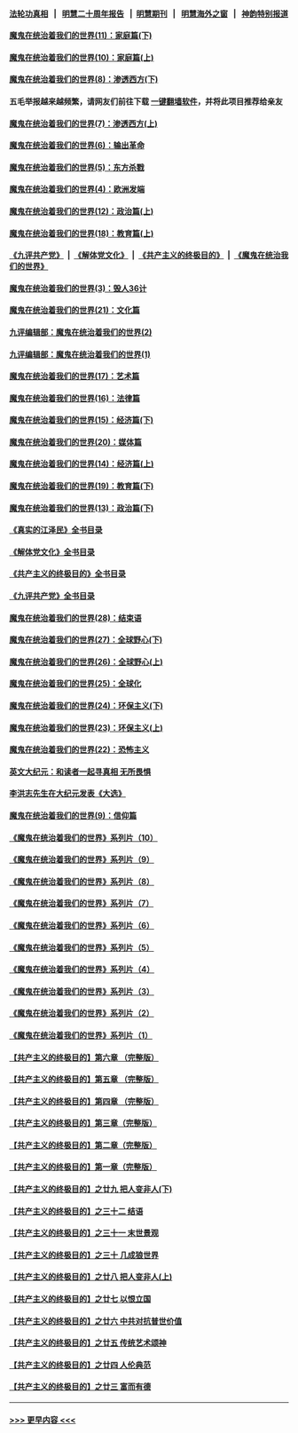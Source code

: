 #### [法轮功真相](https://github.com/gfw-breaker/truth/blob/master/README.md?t=0) &nbsp;&nbsp;|&nbsp;&nbsp; [明慧二十周年报告](https://github.com/gfw-breaker/mh-reports/blob/master/README.md?t=0) &nbsp;&nbsp;|&nbsp;&nbsp;[明慧期刊](https://github.com/gfw-breaker/mh-qikan) &nbsp;&nbsp;|&nbsp;&nbsp; [明慧海外之窗](https://github.com/gfw-breaker/mh-news/blob/master/README.md?t=0) &nbsp;&nbsp;|&nbsp;&nbsp; [神韵特别报道](https://github.com/gfw-breaker/mh-news/blob/master/shenyun.md?t=0)
#### [魔鬼在统治着我们的世界(11)：家庭篇(下)](../pages/nsc422/n10440961.md?t=12300343) 
#### [魔鬼在统治着我们的世界(10)：家庭篇(上)](../pages/nsc422/n10435448.md?t=12300343) 
#### [魔鬼在统治着我们的世界(8)：渗透西方(下)](../pages/nsc422/n10429603.md?t=12300343) 
#### 五毛举报越来越频繁，请网友们前往下载 [一键翻墙软件](https://github.com/gfw-breaker/ssr-accounts)，并将此项目推荐给亲友
#### [魔鬼在统治着我们的世界(7)：渗透西方(上)](../pages/nsc422/n10426013.md?t=12300343) 
#### [魔鬼在统治着我们的世界(6)：输出革命](../pages/nsc422/n10421536.md?t=12300343) 
#### [魔鬼在统治着我们的世界(5)：东方杀戮](../pages/nsc422/n10417707.md?t=12300343) 
#### [魔鬼在统治着我们的世界(4)：欧洲发端](../pages/nsc422/n10414890.md?t=12300343) 
#### [魔鬼在统治着我们的世界(12)：政治篇(上)](../pages/nsc422/n10444576.md?t=12300343) 
#### [魔鬼在统治着我们的世界(18)：教育篇(上)](../pages/nsc422/n10526970.md?t=12300343) 
#### [《九评共产党》](https://github.com/begood0513/9ping.md/blob/master/README.md) &nbsp;|&nbsp; [《解体党文化》](../../../../jtdwh.md/blob/master/README.md)  &nbsp;|&nbsp; [《共产主义的终极目的》](../../../../gczydzjmd.md/blob/master/README.md) &nbsp;|&nbsp; [《魔鬼在统治我们的世界》](../../../../mgztzwmdsj.md/blob/master/README.md) 
#### [魔鬼在统治着我们的世界(3)：毁人36计](../pages/nsc422/n10411583.md?t=12300343) 
#### [魔鬼在统治着我们的世界(21)：文化篇](../pages/nsc422/n10597706.md?t=12300343) 
#### [九评编辑部：魔鬼在统治着我们的世界(2)](../pages/nsc422/n10410036.md?t=12300343) 
#### [九评编辑部：魔鬼在统治着我们的世界(1)](../pages/nsc422/n10406825.md?t=12300343) 
#### [魔鬼在统治着我们的世界(17)：艺术篇](../pages/nsc422/n10499093.md?t=12300343) 
#### [魔鬼在统治着我们的世界(16)：法律篇](../pages/nsc422/n10485969.md?t=12300343) 
#### [魔鬼在统治着我们的世界(15)：经济篇(下)](../pages/nsc422/n10469975.md?t=12300343) 
#### [魔鬼在统治着我们的世界(20)：媒体篇](../pages/nsc422/n10586579.md?t=12300343) 
#### [魔鬼在统治着我们的世界(14)：经济篇(上)](../pages/nsc422/n10457370.md?t=12300343) 
#### [魔鬼在统治着我们的世界(19)：教育篇(下)](../pages/nsc422/n10564808.md?t=12300343) 
#### [魔鬼在统治着我们的世界(13)：政治篇(下)](../pages/nsc422/n10448270.md?t=12300343) 
#### [《真实的江泽民》全书目录](../pages/nsc422/n13721399.md?t=12300343) 
#### [《解体党文化》全书目录](../pages/nsc422/n13721157.md?t=12300343) 
#### [《共产主义的终极目的》全书目录](../pages/nsc422/n13721048.md?t=12300343) 
#### [《九评共产党》全书目录](../pages/nsc422/n13708085.md?t=12300343) 
#### [魔鬼在统治着我们的世界(28)：结束语](../pages/nsc422/n10936246.md?t=12300343) 
#### [魔鬼在统治着我们的世界(27)：全球野心(下)](../pages/nsc422/n10928319.md?t=12300343) 
#### [魔鬼在统治着我们的世界(26)：全球野心(上)](../pages/nsc422/n10900318.md?t=12300343) 
#### [魔鬼在统治着我们的世界(25)：全球化](../pages/nsc422/n10788205.md?t=12300343) 
#### [魔鬼在统治着我们的世界(24)：环保主义(下)](../pages/nsc422/n10695307.md?t=12300343) 
#### [魔鬼在统治着我们的世界(23)：环保主义(上)](../pages/nsc422/n10688613.md?t=12300343) 
#### [魔鬼在统治着我们的世界(22)：恐怖主义](../pages/nsc422/n10614727.md?t=12300343) 
#### [英文大纪元：和读者一起寻真相 无所畏惧](../pages/nsc422/n12542027.md?t=12300343) 
#### [李洪志先生在大纪元发表《大选》](../pages/nsc422/n12534746.md?t=12300343) 
#### [魔鬼在统治着我们的世界(9)：信仰篇](../pages/nsc422/n10432159.md?t=12300343) 
#### [《魔鬼在统治着我们的世界》系列片（10）](../pages/nsc422/n12292670.md?t=12300343) 
#### [《魔鬼在统治着我们的世界》系列片（9）](../pages/nsc422/n12290859.md?t=12300343) 
#### [《魔鬼在统治着我们的世界》系列片（8）](../pages/nsc422/n12287445.md?t=12300343) 
#### [《魔鬼在统治着我们的世界》系列片（7）](../pages/nsc422/n12283425.md?t=12300343) 
#### [《魔鬼在统治着我们的世界》系列片（6）](../pages/nsc422/n12282314.md?t=12300343) 
#### [《魔鬼在统治着我们的世界》系列片（5）](../pages/nsc422/n12281419.md?t=12300343) 
#### [《魔鬼在统治着我们的世界》系列片（4）](../pages/nsc422/n12274024.md?t=12300343) 
#### [《魔鬼在统治着我们的世界》系列片（3）](../pages/nsc422/n12271322.md?t=12300343) 
#### [《魔鬼在统治着我们的世界》系列片（2）](../pages/nsc422/n12269049.md?t=12300343) 
#### [《魔鬼在统治着我们的世界》系列片（1）](../pages/nsc422/n12267575.md?t=12300343) 
#### [【共产主义的终极目的】第六章 （完整版）](../pages/nsc422/n11428913.md?t=12300343) 
#### [【共产主义的终极目的】第五章 （完整版）](../pages/nsc422/n11428912.md?t=12300343) 
#### [【共产主义的终极目的】第四章 （完整版）](../pages/nsc422/n11428907.md?t=12300343) 
#### [【共产主义的终极目的】第三章（完整版）](../pages/nsc422/n11428848.md?t=12300343) 
#### [【共产主义的终极目的】第二章（完整版）](../pages/nsc422/n11428831.md?t=12300343) 
#### [【共产主义的终极目的】第一章（完整版）](../pages/nsc422/n11417651.md?t=12300343) 
#### [【共产主义的终极目的】之廿九 把人变非人(下)](../pages/nsc422/n11344140.md?t=12300343) 
#### [【共产主义的终极目的】之三十二 结语](../pages/nsc422/n11360535.md?t=12300343) 
#### [【共产主义的终极目的】之三十一 末世景观](../pages/nsc422/n11351129.md?t=12300343) 
#### [【共产主义的终极目的】之三十 几成狼世界](../pages/nsc422/n11348280.md?t=12300343) 
#### [【共产主义的终极目的】之廿八 把人变非人(上)](../pages/nsc422/n11340492.md?t=12300343) 
#### [【共产主义的终极目的】之廿七 以恨立国](../pages/nsc422/n11336944.md?t=12300343) 
#### [【共产主义的终极目的】之廿六 中共对抗普世价值](../pages/nsc422/n11324785.md?t=12300343) 
#### [【共产主义的终极目的】之廿五 传统艺术颂神](../pages/nsc422/n11296396.md?t=12300343) 
#### [【共产主义的终极目的】之廿四 人伦典范](../pages/nsc422/n11296397.md?t=12300343) 
#### [【共产主义的终极目的】之廿三 富而有德](../pages/nsc422/n11283598.md?t=12300343) 

----
#### [ >>> 更早内容 <<< ](../indexes/nsc422-earlier.md)
